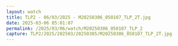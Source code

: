 ```yaml
---
layout: watch
title: TLP2 - 06/03/2025 - M20250306_050107_TLP_2T.jpg
date: 2025-03-06 05:01:07
permalink: /2025/03/06/watch/M20250306_050107_TLP_2
capture: TLP2/2025/202503/20250305/M20250306_050107_TLP_2T.jpg
---
```

